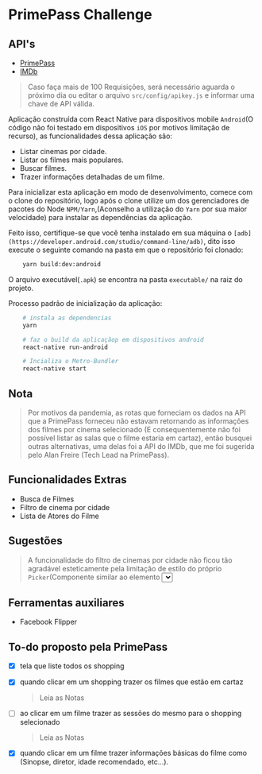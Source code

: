# PrimePass Challenge

## API's
- [PrimePass](https://api-content.ingresso.com/v0/swagger/ui/index#/)
- [IMDb](https://imdb-api.com/swagger/index.html)

> Caso faça mais de 100 Requisições, será necessário aguarda o próximo dia ou editar o arquivo `src/config/apikey.js` e informar uma chave de API válida.

Aplicação construída com React Native para dispositivos mobile `Android`(O código não foi testado em dispositivos `iOS` por motivos limitação de recurso), as funcionalidades dessa aplicação são:

- Listar cinemas por cidade.
- Listar os filmes mais populares.
- Buscar filmes.
- Trazer informações detalhadas de um filme.

Para inicializar esta aplicação em modo de desenvolvimento, comece com o clone do repositório, logo após o clone utilize um dos gerenciadores de pacotes do Node `NPM/Yarn`,(Aconselho  a utilização do `Yarn` por sua maior velocidade) para instalar as dependências da aplicação.

Feito isso, certifique-se que você tenha instalado em sua máquina o `[adb](https://developer.android.com/studio/command-line/adb)`, dito isso execute o seguinte comando na pasta em que o repositório foi clonado:
```bash
    yarn build:dev:android
```
O arquivo executável(`.apk`) se encontra na pasta `executable/` na raiz do projeto.

Processo padrão de inicialização da aplicação:
```bash
    # instala as dependencias
    yarn
```
```bash
    # faz o build da aplicaçãop em dispositivos android
    react-native run-android
```
```bash
    # Incializa o Metro-Bundler
    react-native start
```
## Nota

> Por motivos da pandemia, as rotas que forneciam os dados na API que a PrimePass forneceu não estavam retornando as informações dos filmes por cinema selecionado (E consequentemente não foi possível listar as salas que o filme estaria em cartaz), então busquei outras alternativas, uma delas foi a API do IMDb, que me foi sugerida pelo Alan Freire (Tech Lead na PrimePass).

## Funcionalidades Extras

- Busca de Filmes
- Filtro de cinema por cidade
- Lista de Atores do Filme

## Sugestões

> A funcionalidade do filtro de cinemas por cidade não ficou tão agradável esteticamente pela limitação de estilo do próprio `Picker`(Componente similar ao elemento <select> do html ), então seria interessante uma rota que listasse todos os cinemas mais próximos baseado em uma coordenada.

## Ferramentas auxiliares

- Facebook Flipper

## To-do proposto pela PrimePass

- [x]  tela que liste todos os shopping
- [x]  quando clicar em um shopping trazer os filmes que estão em cartaz

    > Leia as Notas

- [ ]  ao clicar em um filme trazer as sessões do mesmo para o shopping selecionado

    > Leia as Notas

- [x]  quando clicar em um filme trazer informações básicas do filme como (Sinopse, diretor, idade recomendado, etc...).

